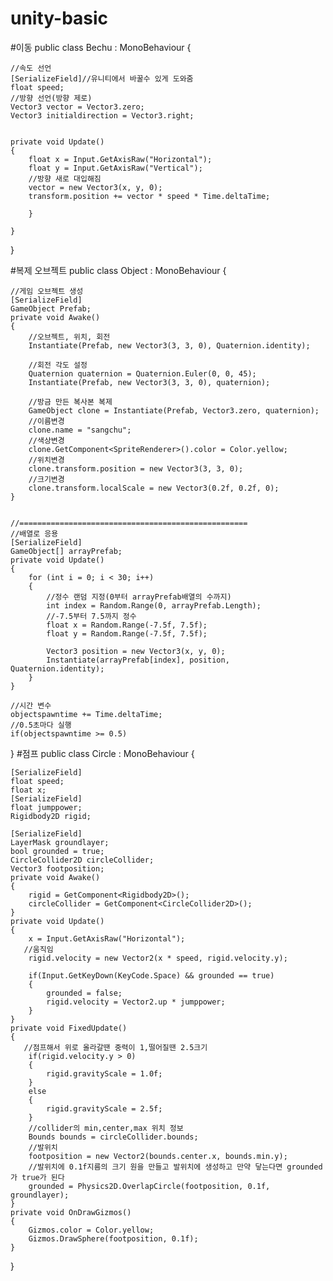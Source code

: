 # unity-basic
#이동
public class Bechu : MonoBehaviour
{
    
    //속도 선언
    [SerializeField]//유니티에서 바꿀수 있게 도와줌
    float speed;
    //방향 선언(방향 제로)
    Vector3 vector = Vector3.zero;
    Vector3 initialdirection = Vector3.right;


    private void Update()
    {
        float x = Input.GetAxisRaw("Horizontal");
        float y = Input.GetAxisRaw("Vertical");
        //방향 새로 대입해짐
        vector = new Vector3(x, y, 0);
        transform.position += vector * speed * Time.deltaTime;
        
        }

    }
    
 }
 
 

#복제 오브젝트
public class Object : MonoBehaviour
{
    
    //게임 오브젝트 생성
    [SerializeField]
    GameObject Prefab;
    private void Awake()
    {
        //오브젝트, 위치, 회전
        Instantiate(Prefab, new Vector3(3, 3, 0), Quaternion.identity);
       
        //회전 각도 설정
        Quaternion quaternion = Quaternion.Euler(0, 0, 45);
        Instantiate(Prefab, new Vector3(3, 3, 0), quaternion);

        //방금 만든 복사본 복제
        GameObject clone = Instantiate(Prefab, Vector3.zero, quaternion);
        //이름변경
        clone.name = "sangchu";
        //색상변경
        clone.GetComponent<SpriteRenderer>().color = Color.yellow;
        //위치변경
        clone.transform.position = new Vector3(3, 3, 0);
        //크기변경
        clone.transform.localScale = new Vector3(0.2f, 0.2f, 0);
    }


    //===================================================
    //배열로 응용
    [SerializeField]
    GameObject[] arrayPrefab;
    private void Update()
    {
        for (int i = 0; i < 30; i++)
        {
            //정수 랜덤 지정(0부터 arrayPrefab배열의 수까지)
            int index = Random.Range(0, arrayPrefab.Length);
            //-7.5부터 7.5까지 정수 
            float x = Random.Range(-7.5f, 7.5f);
            float y = Random.Range(-7.5f, 7.5f);

            Vector3 position = new Vector3(x, y, 0);
            Instantiate(arrayPrefab[index], position, Quaternion.identity);
        }
    }

    //시간 변수
    objectspawntime += Time.deltaTime;
    //0.5초마다 실행
    if(objectspawntime >= 0.5)
}
#점프
public class Circle : MonoBehaviour
{
   
   
    [SerializeField]
    float speed;
    float x;
    [SerializeField]
    float jumppower;
    Rigidbody2D rigid;

    [SerializeField]
    LayerMask groundlayer;
    bool grounded = true;
    CircleCollider2D circleCollider;
    Vector3 footposition;
    private void Awake()
    {
        rigid = GetComponent<Rigidbody2D>();
        circleCollider = GetComponent<CircleCollider2D>();
    }
    private void Update()
    {
        x = Input.GetAxisRaw("Horizontal");
       //움직임
        rigid.velocity = new Vector2(x * speed, rigid.velocity.y);

        if(Input.GetKeyDown(KeyCode.Space) && grounded == true)
        {
            grounded = false;
            rigid.velocity = Vector2.up * jumppower;
        }
    }
    private void FixedUpdate()
    {
       //점프해서 위로 올라갈땐 중력이 1,떨어질땐 2.5크기
        if(rigid.velocity.y > 0)
        {
            rigid.gravityScale = 1.0f;
        }
        else
        {
            rigid.gravityScale = 2.5f;
        }
        //collider의 min,center,max 위치 정보
        Bounds bounds = circleCollider.bounds;
        //발위치
        footposition = new Vector2(bounds.center.x, bounds.min.y);
        //발위치에 0.1f지름의 크기 원을 만들고 발위치에 생성하고 만약 닿는다면 grounded가 true가 된다
        grounded = Physics2D.OverlapCircle(footposition, 0.1f, groundlayer);
    }
    private void OnDrawGizmos()
    {
        Gizmos.color = Color.yellow;
        Gizmos.DrawSphere(footposition, 0.1f);
    }
}

